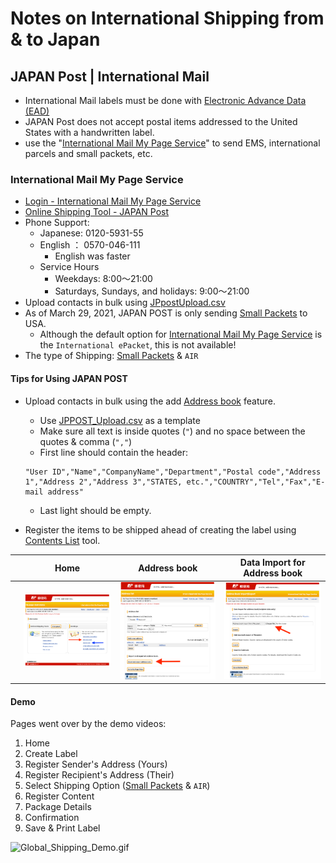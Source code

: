 # Notes on International Shipping from & to Japan

## JAPAN Post | International Mail
  * International Mail labels must be done with [Electronic Advance Data (EAD)](https://www.post.japanpost.jp/int/ead/index_en.html)
  * JAPAN Post does not accept postal items addressed to the United States with a handwritten label.
  * use the "[International Mail My Page Service](https://www.post.japanpost.jp/intmypage/whatsmypage_en.html)" to send EMS, international parcels and small packets, etc.

### International Mail My Page Service
  * [Login - International Mail My Page Service](https://www.int-mypage.post.japanpost.jp/mypage/M010000.do?request_locale=en)
  * [Online Shipping Tool - JAPAN Post](https://www.post.japanpost.jp/intmypage/online_en.html)
  * Phone Support:
    * Japanese: 0120-5931-55
    * English ： 0570-046-111
      * English was faster
    * Service Hours
      * Weekdays: 8:00～21:00
      * Saturdays, Sundays, and holidays: 9:00～21:00
  * Upload contacts in bulk using [JPpostUpload.csv](./content/JPpostUpload.csv)
  * As of March 29, 2021, JAPAN POST is only sending [Small Packets](https://www.post.japanpost.jp/int/service/small_packing_en.html) to USA.
    * Although the default option for [International Mail My Page Service](https://www.int-mypage.post.japanpost.jp/mypage/M010000.do) is the `International ePacket`, this is not available!
  * The type of Shipping: [Small Packets](https://www.post.japanpost.jp/int/service/small_packing_en.html) & `AIR`

#### Tips for Using JAPAN POST
  * Upload contacts in bulk using the add [Address book](https://www.post.japanpost.jp/intmypage/address_en.html) feature.
    * Use [JPPOST_Upload.csv](./content/JPPOST_Upload.csv) as a template
    * Make sure all text is inside quotes (`"`) and no space between the quotes & comma (`","`)
    * First line should contain the header:

    ```csv
    "User ID","Name","CompanyName","Department","Postal code","Address 1","Address 2","Address 3","STATES, etc.","COUNTRY","Tel","Fax","E-mail address"
    ```

    * Last light should be empty.
  * Register the items to be shipped ahead of creating the label using [Contents List](https://www.post.japanpost.jp/intmypage/contents_en.html) tool.

|     | Home | Address book | Data Import for Address book |
| --- | ---- | ------------ | ---------------------------- |
| | ![Global_Shipping_Home](./content/Global_Shipping_Home.png) | ![Global_Shipping_Address1](./content/Global_Shipping_Address1.png) | ![Global_Shipping_Address2](./content/Global_Shipping_Address2.png) |

#### Demo
Pages went over by the demo videos:
  1. Home
  2. Create Label
  3. Register Sender's Address (Yours)
  4. Register Recipient's Address (Their)
  5. Select Shipping Option ([Small Packets](https://www.post.japanpost.jp/int/service/small_packing_en.html) & `AIR`)
  6. Register Content
  7. Package Details
  8. Confirmation
  9. Save & Print Label

  ![Global_Shipping_Demo.gif](./content/Global_Shipping_Demo.gif)
